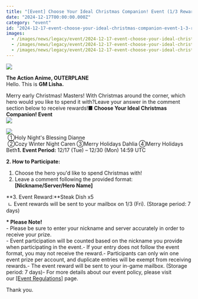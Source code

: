 ```yaml
---
title: "[Event] Choose Your Ideal Christmas Companion! Event (1/3 Reward distributed)"
date: "2024-12-17T00:00:00.000Z"
category: "event"
id: "2024-12-17-event-choose-your-ideal-christmas-companion-event-1-3-reward-distributed"
images:
  - /images/news/legacy/event/2024-12-17-event-choose-your-ideal-christmas-companion-event-1-3-reward-distributed/cd4dacfe1bad4fc8ba3bb7e00bf0fea4.webp
  - /images/news/legacy/event/2024-12-17-event-choose-your-ideal-christmas-companion-event-1-3-reward-distributed/e972aa3676794812b296831c48200290.webp
  - /images/news/legacy/event/2024-12-17-event-choose-your-ideal-christmas-companion-event-1-3-reward-distributed/213cbba729ab46559e73cab32380bb63.webp
---
```


![](/images/news/legacy/event/2024-12-17-event-choose-your-ideal-christmas-companion-event-1-3-reward-distributed/cd4dacfe1bad4fc8ba3bb7e00bf0fea4.webp)

**The Action Anime, OUTERPLANE**  
Hello. This is **GM Lisha.**  
  
Merry early Christmas! Masters! With Christmas around the corner, which hero would you like to spend it with?Leave your answer in the comment section below to receive rewards!**■ Choose Your Ideal Christmas Companion! Event**  
**![](/images/news/legacy/event/2024-12-17-event-choose-your-ideal-christmas-companion-event-1-3-reward-distributed/e972aa3676794812b296831c48200290.webp)**  

![](/images/news/legacy/event/2024-12-17-event-choose-your-ideal-christmas-companion-event-1-3-reward-distributed/213cbba729ab46559e73cab32380bb63.webp)  
 ①Holy Night's Blessing Dianne  
 ②Cozy Winter Night Caren ③Merry Holidays Dahlia ④Merry Holidays Beth**1. Event Period:** 12/17 (Tue) – 12/30 (Mon) 14:59 UTC  
  
**2\. How to Participate:**   
1) Choose the hero you'd like to spend Christmas with!  
2) Leave a comment following the provided format: **\[Nickname/Server/Hero Name\]**  
  
**3\. Event Reward:**Steak Dish x5  
 ㄴ Event rewards will be sent to your mailbox on 1/3 (Fri). (Storage period: 7 days)

  
**\* Please Note!**  
\- Please be sure to enter your nickname and server accurately in order to receive your prize.  
\- Event participation will be counted based on the nickname you provide when participating in the event.- If your entry does not follow the event format, you may not receive the reward.- Participants can only win one event prize per account, and duplicate entries will be exempt from receiving rewards.- The event reward will be sent to your in-game mailbox. (Storage period: 7 days)- For more details about our event policy, please visit our [\[Event Regulations\]](https://common.game.onstove.com/terms/index?gameType=MOBILE&termsType=8&langCode=en) page.  
  
Thank you.
